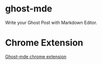 # ghost-mde
Write your Ghost Post with Markdown Editor.

# Chrome Extension

[Ghost-mde chrome extension](https://chrome.google.com/webstore/detail/ghost-mde/laoklpeeddabbhgamhegeimhgljfjedc?authuser=0)

